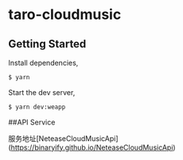 # taro-cloudmusic



## Getting Started

Install dependencies,

```bash
$ yarn

```

Start the dev server,

```bash
$ yarn dev:weapp

```
##API Service 

 
服务地址[NeteaseCloudMusicApi]
(https://binaryify.github.io/NeteaseCloudMusicApi)

